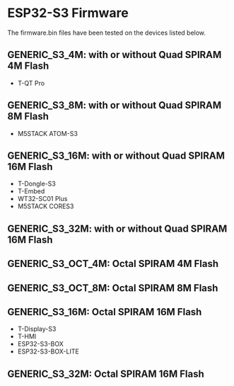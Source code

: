 # ESP32-S3 Firmware

The firmware.bin files have been tested on the devices listed below.

## GENERIC_S3_4M: with or without Quad SPIRAM 4M Flash

  - T-QT Pro

## GENERIC_S3_8M: with or without Quad SPIRAM 8M Flash

  - M5STACK ATOM-S3

## GENERIC_S3_16M: with or without Quad SPIRAM 16M Flash

  - T-Dongle-S3
  - T-Embed
  - WT32-SC01 Plus
  - M5STACK CORES3

## GENERIC_S3_32M: with or without Quad SPIRAM 16M Flash

## GENERIC_S3_OCT_4M: Octal SPIRAM 4M Flash

## GENERIC_S3_OCT_8M: Octal SPIRAM 8M Flash

## GENERIC_S3_16M: Octal SPIRAM 16M Flash

  - T-Display-S3
  - T-HMI
  - ESP32-S3-BOX
  - ESP32-S3-BOX-LITE

## GENERIC_S3_32M: Octal SPIRAM 16M Flash
